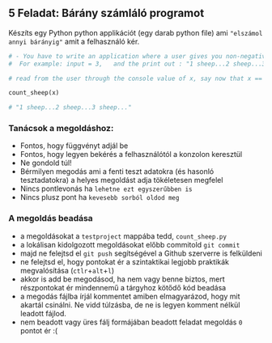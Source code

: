 ## 5 Feladat: Bárány számláló programot

Készíts egy Python python applikációt (egy darab python file) ami `"elszámol annyi bárányig"` amit a felhasználó kér.

```Python
# - You have to write an application where a user gives you non-negative integer, and you have to print out how many sheep you have.
#  For example: input = 3,   and the print out : "1 sheep...2 sheep...3 sheep..."

# read from the user through the console value of x, say now that x == 3

count_sheep(x)

# "1 sheep...2 sheep...3 sheep..."
```


### Tanácsok a megoldáshoz:
* Fontos, hogy függvényt adjál be
* Fontos, hogy legyen bekérés a felhasználótól a konzolon keresztül
* Ne gondold túl!
* Bérmilyen megodás ami a fenti teszt adatokra (és hasonló tesztadatokra) a helyes megoldást adja tökéletesen megfelel
* Nincs pontlevonás ha `lehetne ezt egyszerűbben is`
* Nincs plusz pont ha `kevesebb sorból oldod meg`


### A megoldás beadása
* a megoldásokat a `testproject` mappába tedd, `count_sheep.py`
* a lokálisan kidolgozott megoldásokat előbb commitold `git commit`
* majd ne felejtsd el `git push` segítségével a Github szerverre is felküldeni
* ne felejtsd el, hogy pontokat ér a szintaktikai legjobb praktikák megvalósítása (`ctlr`+`alt`+`l`)
* akkor is add be megodásod, ha nem vagy benne biztos, mert részpontokat ér mindennemű a tárgyhoz kötődő kód beadása
* a megodás fájlba írjál kommentet amiben elmagyarázod, hogy mit akartál csinálni. Ne vidd túlzásba, de ne is legyen komment nélkül leadott fájlod.
* nem beadott vagy üres fálj formájában beadott feladat megoldás `0` pontot ér :(